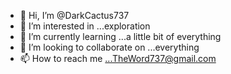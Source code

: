 - 👋 Hi, I’m @DarkCactus737
- 👀 I’m interested in ...exploration
- 🌱 I’m currently learning ...a little bit of everything
- 💞️ I’m looking to collaborate on ...everything
- 📫 How to reach me ...TheWord737@gmail.com

<!---
DarkCactus737/DarkCactus737 is a ✨ special ✨ repository because its `README.md` (this file) appears on your GitHub profile.
You can click the Preview link to take a look at your changes.
--->
